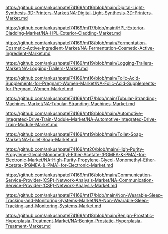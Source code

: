 <p><a href="https://github.com/ankushpatel74169/mt16/blob/main/Digital-Light-Synthesis-3D-Printers-Market/NA-Digital-Light-Synthesis-3D-Printers-Market.md">https://github.com/ankushpatel74169/mt16/blob/main/Digital-Light-Synthesis-3D-Printers-Market/NA-Digital-Light-Synthesis-3D-Printers-Market.md</a></p><p><a href="https://github.com/ankushpatel74169/mt17/blob/main/HPL-Exterior-Cladding-Market/NA-HPL-Exterior-Cladding-Market.md">https://github.com/ankushpatel74169/mt17/blob/main/HPL-Exterior-Cladding-Market/NA-HPL-Exterior-Cladding-Market.md</a></p><p><a href="https://github.com/ankushpatel74169/mt18/blob/main/Fermentation-Cosmetic-Active-Ingredient-Market/NA-Fermentation-Cosmetic-Active-Ingredient-Market.md">https://github.com/ankushpatel74169/mt18/blob/main/Fermentation-Cosmetic-Active-Ingredient-Market/NA-Fermentation-Cosmetic-Active-Ingredient-Market.md</a></p><p><a href="https://github.com/ankushpatel74169/mt19/blob/main/Logging-Trailers-Market/NA-Logging-Trailers-Market.md">https://github.com/ankushpatel74169/mt19/blob/main/Logging-Trailers-Market/NA-Logging-Trailers-Market.md</a></p><p><a href="https://github.com/ankushpatel74169/mt16/blob/main/Folic-Acid-Supplements-for-Pregnant-Women-Market/NA-Folic-Acid-Supplements-for-Pregnant-Women-Market.md">https://github.com/ankushpatel74169/mt16/blob/main/Folic-Acid-Supplements-for-Pregnant-Women-Market/NA-Folic-Acid-Supplements-for-Pregnant-Women-Market.md</a></p><p><a href="https://github.com/ankushpatel74169/mt17/blob/main/Tubular-Stranding-Machines-Market/NA-Tubular-Stranding-Machines-Market.md">https://github.com/ankushpatel74169/mt17/blob/main/Tubular-Stranding-Machines-Market/NA-Tubular-Stranding-Machines-Market.md</a></p><p><a href="https://github.com/ankushpatel74169/mt18/blob/main/Automotive-Integrated-Drive-Train-Module-Market/NA-Automotive-Integrated-Drive-Train-Module-Market.md">https://github.com/ankushpatel74169/mt18/blob/main/Automotive-Integrated-Drive-Train-Module-Market/NA-Automotive-Integrated-Drive-Train-Module-Market.md</a></p><p><a href="https://github.com/ankushpatel74169/mt19/blob/main/Toilet-Soap-Market/NA-Toilet-Soap-Market.md">https://github.com/ankushpatel74169/mt19/blob/main/Toilet-Soap-Market/NA-Toilet-Soap-Market.md</a></p><p><a href="https://github.com/ankushpatel74169/mt20/blob/main/High-Purity-Propylene-Glycol-Monomethyl-Ether-Acetate-(PGMEA-&-PMA)-for-Electronic-Market/NA-High-Purity-Propylene-Glycol-Monomethyl-Ether-Acetate-(PGMEA-&-PMA)-for-Electronic-Market.md">https://github.com/ankushpatel74169/mt20/blob/main/High-Purity-Propylene-Glycol-Monomethyl-Ether-Acetate-(PGMEA-&-PMA)-for-Electronic-Market/NA-High-Purity-Propylene-Glycol-Monomethyl-Ether-Acetate-(PGMEA-&-PMA)-for-Electronic-Market.md</a></p><p><a href="https://github.com/ankushpatel74169/mt16/blob/main/Communication-Service-Provider-(CSP)-Network-Analysis-Market/NA-Communication-Service-Provider-(CSP)-Network-Analysis-Market.md">https://github.com/ankushpatel74169/mt16/blob/main/Communication-Service-Provider-(CSP)-Network-Analysis-Market/NA-Communication-Service-Provider-(CSP)-Network-Analysis-Market.md</a></p><p><a href="https://github.com/ankushpatel74169/mt17/blob/main/Non-Wearable-Sleep-Tracking-and-Monitoring-Systems-Market/NA-Non-Wearable-Sleep-Tracking-and-Monitoring-Systems-Market.md">https://github.com/ankushpatel74169/mt17/blob/main/Non-Wearable-Sleep-Tracking-and-Monitoring-Systems-Market/NA-Non-Wearable-Sleep-Tracking-and-Monitoring-Systems-Market.md</a></p><p><a href="https://github.com/ankushpatel74169/mt18/blob/main/Benign-Prostatic-Hyperplasia-Treatment-Market/NA-Benign-Prostatic-Hyperplasia-Treatment-Market.md">https://github.com/ankushpatel74169/mt18/blob/main/Benign-Prostatic-Hyperplasia-Treatment-Market/NA-Benign-Prostatic-Hyperplasia-Treatment-Market.md</a></p>
